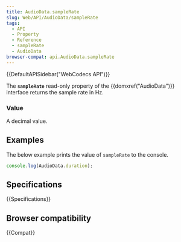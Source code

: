 ```yaml
---
title: AudioData.sampleRate
slug: Web/API/AudioData/sampleRate
tags:
  - API
  - Property
  - Reference
  - sampleRate
  - AudioData
browser-compat: api.AudioData.sampleRate
---
```

{{DefaultAPISidebar("WebCodecs API")}}

The **`sampleRate`** read-only property of the {{domxref("AudioData")}} interface returns the sample rate in Hz.

### Value

A decimal value.

## Examples

The below example prints the value of `sampleRate` to the console.

```js
console.log(AudioData.duration);
```

## Specifications

{{Specifications}}

## Browser compatibility

{{Compat}}
